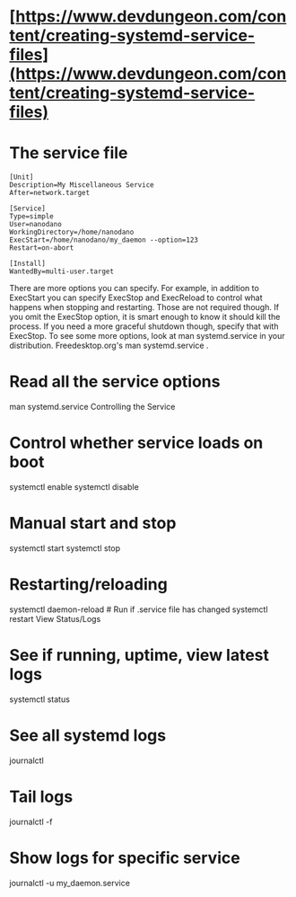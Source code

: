 # [https://www.devdungeon.com/content/creating-systemd-service-files](https://www.devdungeon.com/content/creating-systemd-service-files)
# The service file
```
[Unit]
Description=My Miscellaneous Service
After=network.target

[Service]
Type=simple
User=nanodano
WorkingDirectory=/home/nanodano
ExecStart=/home/nanodano/my_daemon --option=123
Restart=on-abort

[Install]
WantedBy=multi-user.target

```

There are more options you can specify. For example, in addition to ExecStart you can specify ExecStop and ExecReload to control what happens when stopping and restarting. Those are not required though. If you omit the ExecStop option, it is smart enough to know it should kill the process. If you need a more graceful shutdown though, specify that with ExecStop. To see some more options, look at man systemd.service in your distribution. Freedesktop.org's man systemd.service .

# Read all the service options
man systemd.service
Controlling the Service
# Control whether service loads on boot
systemctl enable
systemctl disable

# Manual start and stop
systemctl start
systemctl stop

# Restarting/reloading
systemctl daemon-reload # Run if .service file has changed
systemctl restart
View Status/Logs
# See if running, uptime, view latest logs
systemctl status

# See all systemd logs
journalctl

# Tail logs
journalctl -f

# Show logs for specific service
journalctl -u my_daemon.service
